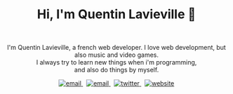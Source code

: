 <h1 align="center">Hi, I'm Quentin Lavieville 👋</h1>

<br>

<p align="center">
  I'm Quentin Lavieville, a french web developer. I love web development, but also music and video games.<br>
  I always try to learn new things when i'm programming,<br> and also do things by myself.<br>
<p/>

<p align="center">
  <a href="mailto:quentin.lavieville@hotmail.com">
     <img  src="https://img.shields.io/badge/email-red?style=for-the-badge&logo=outlook&logoColor=white" alt="email">
  <a/>&nbsp;
  <a href="https://www.linkedin.com/in/quentin-lavieville-37b119181/">
     <img  src="https://img.shields.io/badge/linkedin-0A66C2?style=for-the-badge&logo=linkedin&logoColor=white" alt="email">
  <a/>&nbsp;
  <a href="https://twitter.com/Rayk0h0">
     <img  src="https://img.shields.io/badge/twitter-1DA1F2?style=for-the-badge&logo=twitter&logoColor=white" alt="twitter">
  <a/>&nbsp;
  <a href="https://rayko.fr">
     <img  src="https://img.shields.io/badge/website-3386F7?style=for-the-badge&logo=about.me&logoColor=white" alt="website">
  <a/>
<p/>
